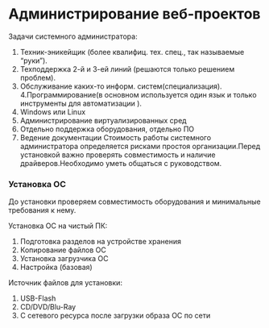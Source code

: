 # Администрирование веб-проектов

Задачи системного администратора: </br>
1. Техник-эникейщик (более квалифиц. тех. спец., так называемые “руки”).
2. Техподдержка 2-й и 3-ей линий (решаются только решением проблем).
3. Обслуживание каких-то информ. систем(специализация).
4.Программирование(в основном используется один язык и только инструменты для автоматизации ).
5. Windows или Linux  
6. Администрирование виртуализированных сред
7. Отдельно поддержка оборудования, отдельно ПО
8. Ведение документации
Стоимость работы системного администратора определяется рисками простоя организации.Перед  установкой важно проверять совместимость и наличие драйверов.Необходимо уметь общаться с руководством.

### Установка ОС

До установки проверяем совместимость оборудования и минимальные требования к нему.

Установка ОС на чистый ПК: </br>
1. Подготовка разделов на устройстве хранения
2. Копирование файлов ОС
3. Установка загрузчика ОС 
4. Настройка (базовая)

Источник файлов для установки:
1. USB-Flash
2. CD/DVD/Blu-Ray
3. С сетевого ресурса после загрузки образа ОС по сети
